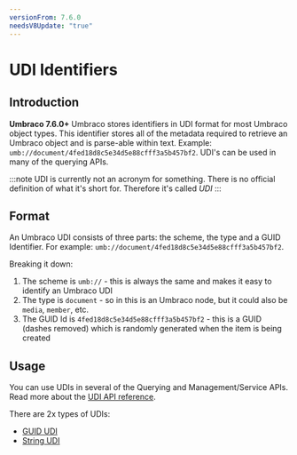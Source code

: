 ```yaml
---
versionFrom: 7.6.0
needsV8Update: "true"
---
```


# UDI Identifiers

## Introduction

**Umbraco 7.6.0+** Umbraco stores identifiers in UDI format for most Umbraco object types. This identifier stores all of the metadata required to retrieve an Umbraco object and is parse-able within text. Example: `umb://document/4fed18d8c5e34d5e88cfff3a5b457bf2`. UDI's can be used in many of the querying APIs.

:::note
UDI is currently not an acronym for something. There is no official definition of what it's short for. Therefore it's called *UDI*
:::

## Format

An Umbraco UDI consists of three parts: the scheme, the type and a GUID Identifier. For example: `umb://document/4fed18d8c5e34d5e88cfff3a5b457bf2`.

Breaking it down:

1. The scheme is `umb://` - this is always the same and makes it easy to identify an Umbraco UDI
2. The type is `document` - so in this is an Umbraco node, but it could also be `media`, `member`, etc.
3. The GUID Id is `4fed18d8c5e34d5e88cfff3a5b457bf2` - this is a GUID (dashes removed) which is randomly generated when the item is being created

## Usage

You can use UDIs in several of the Querying and Management/Service APIs. Read more about the [UDI API reference](https://our.umbraco.com/apidocs/v7/csharp/api/Umbraco.Core.Udi.html).

There are 2x types of UDIs:

* [GUID UDI](https://our.umbraco.com/apidocs/v7/csharp/api/Umbraco.Core.GuidUdi.html)
* [String UDI](https://our.umbraco.com/apidocs/v7/csharp/api/Umbraco.Core.StringUdi.html)
